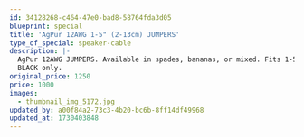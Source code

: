 ```yaml
---
id: 34128268-c464-47e0-bad8-58764fda3d05
blueprint: special
title: 'AgPur 12AWG 1-5" (2-13cm) JUMPERS'
type_of_special: speaker-cable
description: |-
  AgPur 12AWG JUMPERS. Available in spades, bananas, or mixed. Fits 1-5" (2-13cm).
  BLACK only.
original_price: 1250
price: 1000
images:
  - thumbnail_img_5172.jpg
updated_by: a00f84a2-73c3-4b20-bc6b-8ff14df49968
updated_at: 1730403848
---
```

